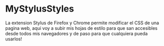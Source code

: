 # MyStylusStyles
La extension Stylus de Firefox y Chrome permite modificar el CSS de una pagina web, aqui voy a subir mis hojas de estilo para que san accesibles desde todos mis navegadores y de paso para que cualquiera pueda usarlos!
